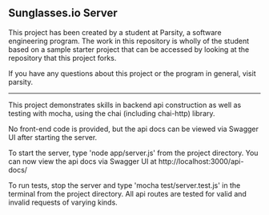 ## Sunglasses.io Server

This project has been created by a student at Parsity, a software engineering program. The work in this repository is wholly of the student based on a sample starter project that can be accessed by looking at the repository that this project forks.

If you have any questions about this project or the program in general, visit parsity.

---

This project demonstrates skills in backend api construction as well as testing with mocha, using the chai (including chai-http) library.

No front-end code is provided, but the api docs can be viewed via Swagger UI after starting the server.

To start the server, type 'node app/server.js' from the project directory. You can now view the api docs via Swagger UI at http://localhost:3000/api-docs/

To run tests, stop the server and type 'mocha test/server.test.js' in the terminal from the project directory. All api routes are tested for valid and invalid requests of varying kinds.
